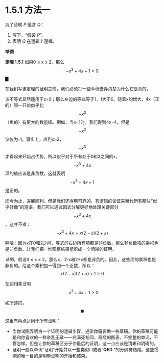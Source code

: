 # 1.5.1 方法一

为了证明 _P_ 蕴含 _Q_：

1. 写下，“假设 _P_”。
2. 表明 _Q_ 在逻辑上遵循。

**举例**

**定理 1.5.1** 如果0 ≤ x ≤ 2，那么 $$-x^3+4x+1>0$$
▇

在我们写该定理的证明之前，我们必须打一些草稿去弄清楚为什么它是真的。

该不等式显然适用于x=0；那么左边的等式等于1，1大于0。随着x的增大，4x（正的）项一开始似乎比 $$-x^3$$  （负的）有更大的数量级。例如，当x=1时，我们得到4x=4，但是 $$-x^3$$ 仅仅为-1。事实上，直到x&gt;2， $$-x^3$$ 才看起来开始占优势。所以似乎对于所有处于0和2之间的x，$$-x^3+4x$$ 项的值应该是非负数，这就表明 $$-x^3+4x+1$$ 是正的。

迄今为止，进展顺利。但是我们还得用可靠的、有逻辑的论证来替代所有那些“似乎好像”的短语。我们可以通过因式分解更好地处理关键部分$$-x^3+4x$$，这并不难：$$-x^3+4x=x(2-x)(2+x)$$

啊哈！因为x在0和2之间，等式的右边所有项都是非负数。那么非负数项的乘积也是非负数。让我们把一堆观察结果组织成一个清晰的证明。

 _证明_。假设0 ≤ x ≤ 2。那么x，2-x和2+x都是非负的。因此，这些项的乘积也是非负的。给这个乘积加一得到一个正数，所以：
 $$ x(2-x)(2+x)+1>0$$

左边相乘证明
$$ -x^3+4x+1>0 $$ 

如所述的。                                                                                                              $$\blacksquare$$ 

这里有两点适用于所有证明：

* 当你试图弄明白一个证明的逻辑步骤，通常你需要做一些草稿。你的草稿可能是和你喜欢的一样杂乱无章——充满死胡同、奇怪的图表、不完整的单词，不管怎样。但是让你的草稿区分于你最后的证明，这一点应该是清晰和明确的。
* 证明一般以单词“证明”开始并以一些类似□或者“**QED.**”的分隔符结尾。这些惯例的唯一目的是明晰证明的开始和结束。



